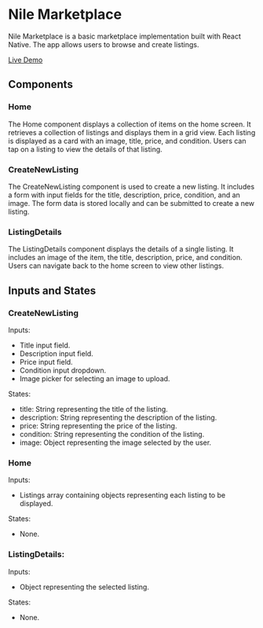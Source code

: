 # Nile Marketplace

Nile Marketplace is a basic marketplace implementation built with React Native. The app allows users to browse and create listings.

[Live Demo](https://alejandromontalvo.github.io/nile-marketplace/)

## Components

### Home

The Home component displays a collection of items on the home screen. It retrieves a collection of listings and displays them in a grid view. Each listing is displayed as a card with an image, title, price, and condition. Users can tap on a listing to view the details of that listing.

### CreateNewListing

The CreateNewListing component is used to create a new listing. It includes a form with input fields for the title, description, price, condition, and an image. The form data is stored locally and can be submitted to create a new listing.

### ListingDetails

The ListingDetails component displays the details of a single listing. It includes an image of the item, the title, description, price, and condition. Users can navigate back to the home screen to view other listings.

## Inputs and States

### CreateNewListing

Inputs:

- Title input field.
- Description input field.
- Price input field.
- Condition input dropdown.
- Image picker for selecting an image to upload.

States:

- title: String representing the title of the listing.
- description: String representing the description of the listing.
- price: String representing the price of the listing.
- condition: String representing the condition of the listing.
- image: Object representing the image selected by the user.

### Home

Inputs:

- Listings array containing objects representing each listing to be displayed.

States:

- None.

### ListingDetails:

Inputs:

- Object representing the selected listing.

States:

- None.
